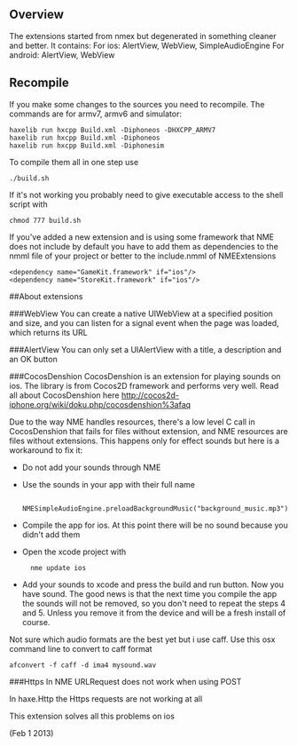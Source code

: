 ## Overview

The extensions started from nmex but degenerated in something cleaner and better. It contains:
For ios: AlertView, WebView, SimpleAudioEngine
For android: AlertView, WebView

## Recompile

If you make some changes to the sources you need to recompile. The commands are for armv7, armv6 and simulator:

	haxelib run hxcpp Build.xml -Diphoneos -DHXCPP_ARMV7
	haxelib run hxcpp Build.xml -Diphoneos
	haxelib run hxcpp Build.xml -Diphonesim

To compile them all in one step use

	./build.sh
	
If it's not working you probably need to give executable access to the shell script with

	chmod 777 build.sh

If you've added a new extension and is using some framework that NME does not include by default you have to add them as dependencies to the nmml file of your project or better to the include.nmml of NMEExtensions

	<dependency name="GameKit.framework" if="ios"/>
	<dependency name="StoreKit.framework" if="ios"/>
	

##About extensions

###WebView
You can create a native UIWebView at a specified position and size, and you can listen for a signal event when the page was loaded, which returns its URL

###AlertView
You can only set a UIAlertView with a title, a description and an OK button

###CocosDenshion
CocosDenshion is an extension for playing sounds on ios. The library is from Cocos2D framework and performs very well. Read all about CocosDenshion here http://cocos2d-iphone.org/wiki/doku.php/cocosdenshion%3afaq

Due to the way NME handles resources, there's a low level C call in CocosDenshion that fails for files without extension, and NME resources are files without extensions. This happens only for effect sounds but here is a workaround to fix it:
* Do not add your sounds through NME
* Use the sounds in your app with their full name

		NMESimpleAudioEngine.preloadBackgroundMusic("background_music.mp3");

* Compile the app for ios. At this point there will be no sound because you didn't add them
* Open the xcode project with
	
		nme update ios
	
* Add your sounds to xcode and press the build and run button.
Now you have sound. The good news is that the next time you compile the app the sounds will not be removed, so you don't need to repeat the steps 4 and 5. Unless you remove it from the device and will be a fresh install of course.

Not sure which audio formats are the best yet but i use caff. Use this osx command line to convert to caff format

	afconvert -f caff -d ima4 mysound.wav

###Https
In NME URLRequest does not work when using POST

In haxe.Http the Https requests are not working at all

This extension solves all this problems on ios

(Feb 1 2013)
